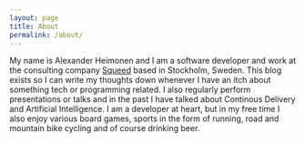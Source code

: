 ```yaml
---
layout: page
title: About
permalink: /about/
---
```


My name is Alexander Heimonen and I am a software developer and work at the consulting company [Squeed](http://www.squeed.com) based in Stockholm, Sweden. This blog exists so I can write my thoughts down whenever I have an itch about something tech or programming related. I also regularly perform presentations or talks and in the past I have talked about Continous Delivery and Artificial Intelligence. I am a developer at heart, but in my free time I also enjoy various board games, sports in the form of running, road and mountain bike cycling and of course drinking beer.